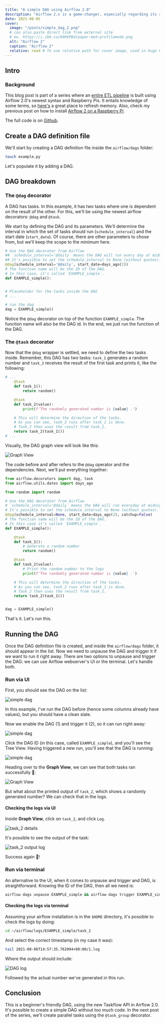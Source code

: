 ```yaml
---
title: "A simple DAG using Airflow 2.0"
description: "Airflow 2.x is a game-changer, especially regarding its simplified syntax using the new Taskflow API. In this tutorial, we're building a DAG with only two tasks. The DAG's tasks include generating a random number (task 1) and print that number (task 2)."
date: 2021-08-05
cover:
  image: "/posts/simple_dag_2.png"
  # can also paste direct link from external site
  # ex. https://i.ibb.co/K0HVPBd/paper-mod-profilemode.png
  alt: "Airflow 2"
  caption: "Airflow 2"
  relative: read # To use relative path for cover image, used in hugo Page-bundles
---
```


## Intro

### Background

This blog post is part of a series where an [entire ETL pipeline](https://pedromadruga.com/posts/etl-series/) is built using Airflow 2.0's newest syntax and Raspberry Pis. It entails knowledge of some terms, so [here's](https://www.astronomer.io/guides/intro-to-airflow) a great place to refresh memory. Also, check my previous post on how to install [Airflow 2 on a Raspberry Pi](https://pedromadruga.com/posts/airflow-install/).

The full code is on [Github](https://github.com/pmadruga/airflow-dags/blob/main/simplest.py).

## Create a DAG definition file

We'll start by creating a DAG definition file inside the `airflow/dags` folder:

```bash
touch example.py
```

Let's populate it by adding a DAG.

## DAG breakdown

### The `@dag` decorator

A DAG has tasks. In this example, it has two tasks where one is dependent on the result of the other. For this, we'll be using the newest airflow decorators: `@dag` and `@task`.

We start by defining the DAG and its parameters. We'll determine the interval in which the set of tasks should run (`schedule_interval`) and the start date (`start_date`). Of course, there are other parameters to chose from, but we'll keep the scope to the minimum here.

```python
# Use the DAG decorator from Airflow
## `schedule_interval='@daily` means the DAG will run every day at midnight.
## It's possible to set the schedule_interval to None (without quotes).
@dag(schedule_interval='@daily', start_date=days_ago(2))
# The function name will be the ID of the DAG.
# In this case, it's called `EXAMPLE_simple`.
def EXAMPLE_simple():


# Placeholder for the tasks inside the DAG
# ...

# run the dag
dag = EXAMPLE_simple()
```

Notice the `@dag` decorator on top of the function `EXAMPLE_simple`. The function name will also be the DAG id. In the end, we just run the function of the DAG.

### The `@task` decorator

Now that the `@dag` wrapper is settled, we need to define the two tasks inside. Remember, this DAG has two tasks: `task_1` generates a random number and `task_2` receives the result of the first task and prints it, like the following:

```python
# ...
    @task
    def task_1():
        return random()

    @task
    def task_2(value):
        print(f'The randomly generated number is {value} .')

    # This will determine the direction of the tasks.
    # As you can see, task_2 runs after task_1 is done.
    # Task_2 then uses the result from task_1.
    return task_2(task_1())
# ...
```

Visually, the DAG graph view will look like this:

![Graph View](https://pedromadruga.com/posts/simple_dag_1.png)

The code before and after refers to the `@dag` operator and the dependencies. Next, we'll put everything together:

```python
from airflow.decorators import dag, task
from airflow.utils.dates import days_ago

from random import random

# Use the DAG decorator from Airflow
# `schedule_interval='@daily` means the DAG will run everyday at midnight.
# It's possible to set the schedule_interval to None (without quotes).
@dag(schedule_interval=None, start_date=days_ago(2), catchup=False)
# The function name will be the ID of the DAG.
# In this case it's called `EXAMPLE_simple`.
def EXAMPLE_simple():

    @task
    def task_1():
        # Generate a random number
        return random()

    @task
    def task_2(value):
        # Print the random number to the logs
        print(f'The randomly generated number is {value} .')

    # This will determine the direction of the tasks.
    # As you can see, task_2 runs after task_1 is done.
    # Task_2 then uses the result from task_1.
    return task_2(task_1())


dag = EXAMPLE_simple()
```

That's it. Let's run this.

## Running the DAG

Once the DAG definition file is created, and inside the `airflow/dags` folder, it should appear in the list. Now we need to unpause the DAG and trigger it if we want to run it right away. There are two options to unpause and trigger the DAG: we can use Airflow webserver's UI or the terminal. Let's handle both.

### Run via UI

First, you should see the DAG on the list:

![simple dag](https://pedromadruga.com/posts/simple_dag_3.png)

In this example, I've run the DAG before (hence some columns already have values), but you should have a clean slate.

Now we enable the DAG (1) and trigger it (2), so it can run right away:

![simple dag](https://pedromadruga.com/posts/simple_dag_4.png)

Click the DAG ID (in this case, called `EXAMPLE_simple`), and you'll see the Tree View. Having triggered a new run, you'll see that the DAG is running:

![simple dag](https://pedromadruga.com/posts/simple_dag_5.png)

Heading over to the **Graph View**, we can see that both tasks ran successfully 🎉:

![Graph View](https://pedromadruga.com/posts/simple_dag_6.png)

But what about the printed output of `task_2`, which shows a randomly generated number? We can check that in the logs.

#### Checking the logs via UI

Inside **Graph View**, click on `task_2`, and click `Log`.

![task_2 details](https://pedromadruga.com/posts/simple_dag_7.png)

It's possible to see the output of the task:

![task_2 output log](https://pedromadruga.com/posts/simple_dag_8.png)

Success again 🎉!

### Run via terminal

An alternative to the UI, when it comes to unpause and trigger and DAG, is straightforward. Knowing the ID of the DAG, then all we need is:

```bash
airflow dags unpause EXAMPLE_simple && airflow dags trigger EXAMPLE_simple
```

#### Checking the logs via terminal

Assuming your airflow installation is in the `$HOME` directory, it's possible to check the logs by doing:

```bash
cd ~/airflow/logs/EXAMPLE_simple/task_2
```

And select the correct timestamp (in my case it was):

```bash
tail 2021-08-06T14:57:35.762094+00:00/1.log
```

Where the output should include:

![DAG log](/posts/simple_dag_9.png)

Followed by the actual number we've generated in this run.

## Conclusion

This is a beginner's friendly DAG, using the new Taskflow API in Airflow 2.0. It's possible to create a simple DAG without too much code. In the next post of the series, we'll create parallel tasks using the `@task_group` decorator.
